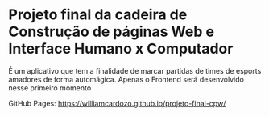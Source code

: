 # Projeto final da cadeira de Construção de páginas Web e Interface Humano x Computador

É um aplicativo que tem a finalidade de marcar partidas de times de esports amadores de forma automágica.
Apenas o Frontend será desenvolvido nesse primeiro momento

GitHub Pages: https://williamcardozo.github.io/projeto-final-cpw/

